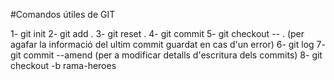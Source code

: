 #Comandos útiles de GIT

1- git init
2- git add .
3- git reset .
4- git commit
5- git checkout -- . (per agafar la informació del ultim commit guardat en cas d'un error)
6- git log
7- git commit --amend (per a modificar detalls d'escritura dels commits)
8- git checkout -b rama-heroes




